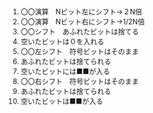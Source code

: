 1. 〇〇演算　Nビット左にシフト→２N倍
2. 〇〇演算　Nビット右にシフト→1/2N倍
3. 〇〇シフト　あふれたビットは捨てる
4. 空いたビットは０を入れる
5. 〇〇左シフト　符号ビットはそのまま
6. あふれたビットは捨てられる
7. 空いたビットには■■が入る
8. 〇〇右シフト　符号ビットはそのまま
9. あふれたビットは捨てられる
10. 空いたビットは■■が入る
